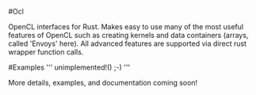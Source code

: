 #Ocl

OpenCL interfaces for Rust. Makes easy to use many of the most useful features of OpenCL such as creating kernels and data containers (arrays, called 'Envoys' here). All advanced features are supported via direct rust wrapper function calls.

#Examples
'''
unimplemented!() ;-)
'''

More details, examples, and documentation coming soon!
